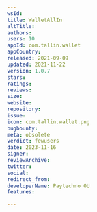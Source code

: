 ```yaml
---
wsId: 
title: WalletAllIn
altTitle: 
authors: 
users: 10
appId: com.tallin.wallet
appCountry: 
released: 2021-09-09
updated: 2021-11-22
version: 1.0.7
stars: 
ratings: 
reviews: 
size: 
website: 
repository: 
issue: 
icon: com.tallin.wallet.png
bugbounty: 
meta: obsolete
verdict: fewusers
date: 2023-11-16
signer: 
reviewArchive: 
twitter: 
social: 
redirect_from: 
developerName: Paytechno OU
features: 

---
```


